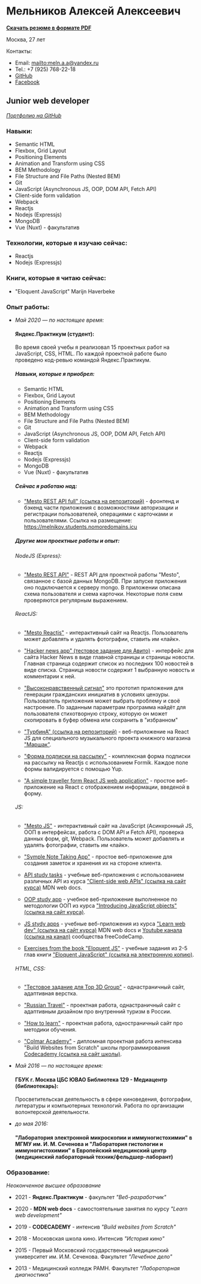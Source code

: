 # Мельников Алексей Алексеевич

**[Скачать резюме в формате PDF](https://drive.google.com/file/d/16a778XwI0_FC5OduRfCR7fcMDDaYvzQn/view?usp=drivesdk)** 

Москва, 27 лет

Контакты:

* Email: <mailto:meln.a.a@yandex.ru> 
* Tel.: +7 (925) 768-22-18 
* [GitHub](https://github.com/MelnikovAleksei) 
* [Facebook](https://www.facebook.com/meln.aleksei) 

## Junior web developer 

*[Портфолио на GitHub](https://github.com/MelnikovAleksei)* 

### Навыки: 

* Semantic HTML
* Flexbox, Grid Layout
* Positioning Elements
* Animation and Transform using CSS
* BEM Methodology
* File Structure and File Paths (Nested BEM)
* Git
* JavaScript (Asynchronous JS, OOP, DOM API, Fetch API)
* Client-side form validation
* Webpack 
* Reactjs 
* Nodejs (Expressjs) 
* MongoDB 
* Vue (Nuxt) - факультатив 

### Технологии, которые я изучаю сейчас:

* Reactjs
* Nodejs (Expressjs)

### Книги, которые я читаю сейчас:

* "Eloquent JavaScript" Marijn Haverbeke

### Опыт работы: 

* *Май 2020 — по настоящее время:* 

  #### Яндекс.Практикум (студент):
  
  Во время своей учебы я реализовал 15 проектных работ на JavaScript, CSS, HTML. По каждой проектной работе было проведено код-ревью командой Яндекс.Практикум.   
  
  ##### Навыки, которые я приобрел: 
  
  * Semantic HTML
  * Flexbox, Grid Layout
  * Positioning Elements
  * Animation and Transform using CSS
  * BEM Methodology
  * File Structure and File Paths (Nested BEM)
  * Git
  * JavaScript (Asynchronous JS, OOP, DOM API, Fetch API)
  * Client-side form validation
  * Webpack 
  * Reactjs 
  * Nodejs (Expressjs) 
  * MongoDB 
  * Vue (Nuxt) - факультатив   

  ##### Сейчас я работаю над: 

    * ["Mesto REST API full" (ссылка на репозиторий)](https://github.com/MelnikovAleksei/react-mesto-api-full) - фронтенд и бэкенд части приложения с возможностями авторизации и     регистрации пользователей, операциями с карточками и пользователями. 
    Ссылка на размещение: https://melnikov.students.nomoredomains.icu 

  ##### Другие мои проектные работы и опыт: 

  ###### NodeJS (Express):

    * ["Mesto REST API"](https://github.com/MelnikovAleksei/express-mesto) - REST API для проектной работы "Mesto", связанное с базой данных MongoDB. При запуске приложения оно подключается к серверу mongo. В приложении описана схема пользователя и схема карточки. Некоторые поля схем проверяются регулярным выражением.

  ###### ReactJS:

    * ["Mesto Reactjs"](https://github.com/MelnikovAleksei/mesto-react) - интерактивный сайт на Reactjs. Пользователь может добавлять и удалять фотографии, ставить им «лайк». 

    * ["Hacker news app" (тестовое задание для Авито)](https://github.com/MelnikovAleksei/hacker-news) - интерфейс для сайта Hacker News в виде главной страницы и страницы новости.  Главная страница содержит список из последних 100 новостей в виде списка. Страница новости содержит 1 выбранную новость и комментарии к ней.

    * ["Высоконравственный сигнал"](https://github.com/MelnikovAleksei/hackathon-25) это прототип приложения для генерации гражданских инициатив в условиях цензуры. Пользователь приложения может выбрать проблему и своё настроение. По заданным параметрам программа найдёт для пользователя стихотворную строку, которую он может скопировать в буфер обмена или сохранить в "избранном"

    * ["ТурбинА" (ссылка на репозиторий)](https://github.com/MelnikovAleksei/marshak-musical-project) - веб-приложение на React JS для специального музыкального проекта книжного магазина ["Маршак"](https://marshakbooks.ru/).

    * ["Форма подписки на рассылку"](https://github.com/MelnikovAleksei/form-validation-formik) - комплексная форма подписки на рассылку на Reactjs с использованием Formik. Каждое поле формы валидируется с помощью Yup. 

    * ["A simple traveller form React JS web application"](https://github.com/MelnikovAleksei/travel-form) - простое веб-приложение на React с отображением информации, введеной в форму.

  ###### JS:

    * ["Mesto JS"](https://github.com/MelnikovAleksei/mesto) - интерактивный сайт на JavaScript (Асинхронный JS, ООП в интерфейсах, работа с DOM API и Fetch API), проверка данных форм, git, Webpack. Пользователь может добавлять и удалять фотографии, ставить им «лайк». 

    * ["Symple Note Taking App"](https://github.com/MelnikovAleksei/notes) - простое веб-приложение для создания заметок и хранения их на стороне клиента. 

    * [API study tasks](https://github.com/MelnikovAleksei/api-study-tasks) - учебные веб-приложения с использованием различных API из курса ["Client-side web APIs" (ссылка на сайт курса)](https://developer.mozilla.org/en-US/docs/Learn/JavaScript/Client-side_web_APIs) MDN web docs.  

    * [OOP study app](https://github.com/MelnikovAleksei/oop-study-task) - учебное веб-приложение выполненное по методологии ООП из курса ["Introducing JavaScript objects" (ссылка на сайт курса)](https://developer.mozilla.org/en-US/docs/Learn/JavaScript/Objects). 

    * [JS stydy apps](https://github.com/MelnikovAleksei/js-stydy-apps) - учебные веб-приложения из курса ["Learn web dev" (ссылка на сайт курса)](https://developer.mozilla.org/en-US/docs/Learn) MDN web docs и [Youtube канала (ссылка на канал)](https://www.youtube.com/c/Freecodecamp/) сообщества freeCodeCamp. 

    * [Exercises from the book "Eloquent JS"](https://github.com/MelnikovAleksei/exercises-eloquent-js/tree/master) - учебные задания из 2-5 глав книги ["Eloquent JavaScript" (ссылка на электронную копию)](https://eloquentjavascript.net/). 

  ###### HTML, CSS:

    * ["Тестовое задание для Top 3D Group"](https://github.com/MelnikovAleksei/test-top3dgroup) - однастраничный сайт, адаптивная верстка.

    * ["Russian Travel"](https://github.com/MelnikovAleksei/russian-travel) - проектная работа, однастраничный сайт с адаптивным дизайном про внутренний туризм в России. 

    * ["How to learn"](https://github.com/MelnikovAleksei/how-to-learn) - проектная работа, одностраничный сайт про методики обучения. 

    * ["Colmar Academy"](https://github.com/MelnikovAleksei/Colmar-Academy) - дипломная проектная работа интенсива "Build Websites from Scratch" школы программирования [Codecademy (ссылка на сайт школы)](https://www.codecademy.com/).     

* *Май 2016 — по настоящее время:* 

  #### ГБУК г. Москва ЦБС ЮВАО Библиотека 129 - Медиацентр (библиотекарь): 
  
    Просветительская деятельность в сфере киноведения, фотографии, литературы и компьютерных технологий. Работа по организации волонтерской деятельности. 

* *до мая 2016:* 

  #### "Лаборатория электронной микроскопии и иммуногистохимии" в МГМУ им. И. М. Сеченова и "Лаборатория гистологии и иммуногистохимии" в Европейский медицинский центр (медицинский лабораторный техник/фельдшер-лаборант) 
  
### Образование: 

  *Неоконченное высшее образование* 
  
  * 2021 - **Яндекс.Практикум** - факультет *"Веб-разработчик"* 
  
  * 2020 - **MDN web docs** - самостоятельные занятия по курсу *"Learn web development"* 
  
  * 2019 - **CODECADEMY** - интенсив *"Build websites from Scratch"* 
  
  * 2018 - Московская школа кино. Интенсив *"История кино"* 
  
  * 2015 - Первый Московский государственный медицинский университет им. И.М. Сеченова. Факультет *"Лечебное дело"* 
  
  * 2013 - Медицинский колледж РАМН. Факультет *"Лабораторная диагностика"* 
  
